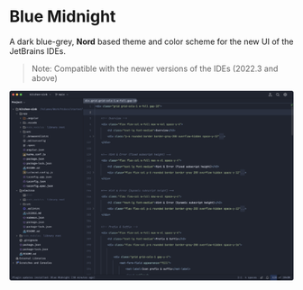 # Blue Midnight

A dark blue-grey, **Nord** based theme and color scheme for the new UI of the JetBrains IDEs.

> Note: Compatible with the newer versions of the IDEs (2022.3 and above)

![Screenshot of the Blue Midnight Idea Theme and Color Scheme](/images/screenshot.png)